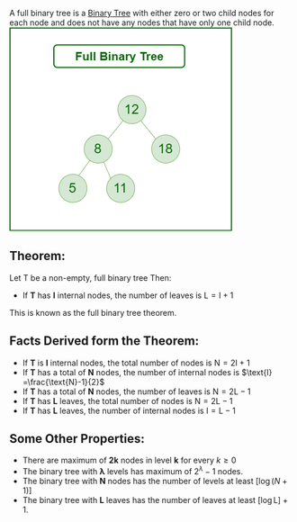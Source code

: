A full binary tree is a [Binary Tree](Binary%20Tree.md) with either zero or two child nodes for each node and does not have any nodes that have only one child node.
![Full-binary-tree|center](images/Full-binary-tree.png)
## Theorem:
Let T be a non-empty, full binary tree Then:
- If **T** has **I** internal nodes, the number of leaves is $\text{L} = \text{I} + 1$

This is known as the full binary tree theorem.
## Facts Derived form the Theorem:
- If **T** is **I** internal nodes, the total number of nodes is $\text{N} = 2\text{I}+1$
- If **T** has a total of **N** nodes, the number of internal nodes is $\text{I} =\frac{\text{N}-1}{2}$ 
- If **T** has a total of **N** nodes, the number of leaves is $\text{N}=2\text{L}-1$
- If **T** has **L** leaves, the total number of nodes is $\text{N}=2\text{L}-1$
- If **T** has **L** leaves, the number of internal nodes is $\text{I}=\text{L}-1$
## Some Other Properties:
- There are maximum of **2k** nodes in level **k** for every $k\geq 0$
- The binary tree with **λ** levels has maximum of $2^\lambda-1$ nodes.
- The binary tree with **N** nodes has the number of levels at least $[\log(N+1)]$
- The binary tree with **L** leaves has the number of leaves at least $[\log \text{L}]+1$.

